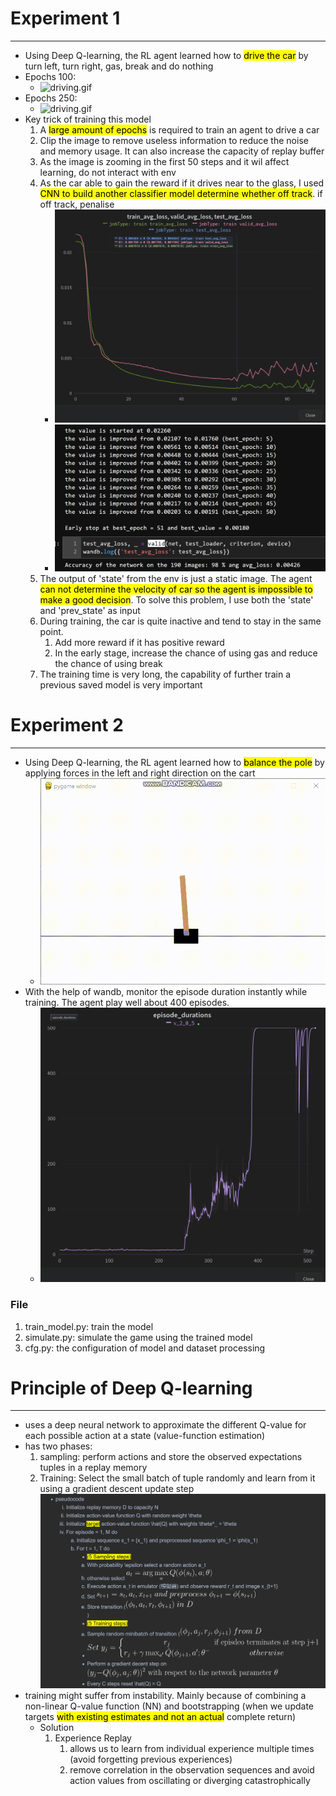 # Experiment 1
________________________________
- Using Deep Q-learning, the RL agent learned how to <mark>drive the car</mark> by turn left, turn right, gas, break and do nothing
- Epochs 100:
  - ![driving.gif](./img_n_video/driving_demo_epochs_100.gif)
- Epochs 250:
  - ![driving.gif](./img_n_video/driving_demo_epochs_250.gif)
- Key trick of training this model
  1. A <mark>large amount of epochs</mark> is required to train an agent to drive a car
  2. Clip the image to remove useless information to reduce the noise and memory usage. It can also increase the capacity of replay buffer
  3. As the image is zooming in the first 50 steps and it wil affect learning, do not interact with env
  4. As the car able to gain the reward if it drives near to the glass, I used <mark>CNN to build another classifier model determine whether off track</mark>. if off track, penalise
     - ![driving.gif](./img_n_video/on_track_cls_avg_loss_curve.png)
     - ![driving.gif](./img_n_video/on_track_cls_perf.png)
  5. The output of 'state' from the env is just a static image. The agent <mark>can not determine the velocity of car so the agent is impossible to make a good decision</mark>. To solve this problem, I use both the 'state' and 'prev_state' as input  
  6. During training, the car is quite inactive and tend to stay in the same point. 
     1. Add more reward if it has positive reward
     2. In the early stage, increase the chance of using gas and reduce the chance of using break
  7. The training time is very long, the capability of further train a previous saved model is very important
  
# Experiment 2
________________________________
- Using Deep Q-learning, the RL agent learned how to <mark>balance the pole</mark> by applying forces in the left and right direction on the cart
  - ![simutation_v_2_0_5.gif](./img_n_video/simutation_v_2_0_5.gif)
- With the help of wandb, monitor the episode duration instantly while training. The agent play well about 400 episodes.
  - ![Optional Text](./img_n_video/episode_duraions_curve.png)

### File
1. train_model.py: train the model
2. simulate.py: simulate the game using the trained model
3. cfg.py: the configuration of model and dataset processing


# Principle of Deep Q-learning
___________________________________

  - uses a deep neural network to approximate the different Q-value for each possible action at a state (value-function estimation)
  - has two phases:
    1. sampling: perform actions and store the observed expectations tuples in a replay memory
    2. Training: Select the small batch of tuple randomly and learn from it using a gradient descent update step
![Optional Text](./img_n_video/DQN_psaudocode.png)
  - training might suffer from instability. Mainly because of combining a non-linear Q-value function (NN) and bootstrapping (when we update targets <mark>with existing estimates and not an actual</mark> complete return)
    - Solution
      1. Experience Replay
         1. allows us to learn from individual experience multiple times (avoid forgetting previous experiences)
         2. remove correlation in the observation sequences and avoid action values from oscillating or diverging catastrophically 

